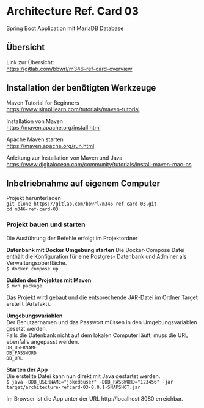 
# Architecture Ref. Card 03 
Spring Boot Application mit MariaDB Database

## Übersicht
Link zur Übersicht:<br/>
https://gitlab.com/bbwrl/m346-ref-card-overview

## Installation der benötigten Werkzeuge
Maven Tutorial for Beginners<br/>
https://www.simplilearn.com/tutorials/maven-tutorial

Installation von Maven<br/>
https://maven.apache.org/install.html

Apache Maven starten<br/>
https://maven.apache.org/run.html

Anleitung zur Installation von Maven und Java<br/>
https://www.digitalocean.com/community/tutorials/install-maven-mac-os

## Inbetriebnahme auf eigenem Computer

Projekt herunterladen<br/>
```git clone https://gitlab.com/bbwrl/m346-ref-card-03.git```
<br/>
```cd m346-ref-card-03```


### Projekt bauen und starten
Die Ausführung der Befehle erfolgt im Projektordner

**Datenbank mit Docker Umgebung starten**
Die Docker-Compose Datei enthält die Konfiguration für eine Postgres-
Datenbank und Adminer als Verwaltungsoberfläche.<br/>
```$ docker compose up```


**Builden des Projektes mit Maven**<br/>
```$ mvn package```

Das Projekt wird gebaut und die entsprechende JAR-Datei im Ordner Target erstellt (Artefakt).

**Umgebungsvariablen**<br/>
Der Benutzernamen und das Passwort müssen in den Umgebungsvariablen gesetzt werden.<br/>
Falls die Datenbank nicht auf dem lokalen Computer läuft, muss die URL ebenfalls angepasst werden.<br/>
```DB_USERNAME```<br/>
```DB_PASSWORD```<br/>
```DB_URL```

**Starten der App**<br/>
Die erstellte Datei kann nun direkt mit Java gestartet werden.<br/>
```$ java -DDB_USERNAME="jokedbuser" -DDB_PASSWORD="123456" -jar target/architecture-refcard-03-0.0.1-SNAPSHOT.jar```

Im Browser ist die App unter der URL http://localhost:8080 erreichbar.
